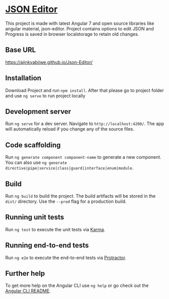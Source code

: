 # [JSON Editor](https://ajinkyabijwe.github.io/Json-Editor/ "JSON Editor")

This project is made with latest Angular 7 and open source libraries like angular material,  json-editor. Project contains options to edit JSON and Progress is saved in browser localstorage to retain old changes.

## Base URL

https://ajinkyabijwe.github.io/Json-Editor/


## Installation

Download Project and run `npm install`. After that please go to project folder and use `ng serve` to run project locally

## Development server

Run `ng serve` for a dev server. Navigate to `http://localhost:4200/`. The app will automatically reload if you change any of the source files.

## Code scaffolding

Run `ng generate component component-name` to generate a new component. You can also use `ng generate directive|pipe|service|class|guard|interface|enum|module`.

## Build

Run `ng build` to build the project. The build artifacts will be stored in the `dist/` directory. Use the `--prod` flag for a production build.

## Running unit tests

Run `ng test` to execute the unit tests via [Karma](https://karma-runner.github.io).

## Running end-to-end tests

Run `ng e2e` to execute the end-to-end tests via [Protractor](http://www.protractortest.org/).

## Further help

To get more help on the Angular CLI use `ng help` or go check out the [Angular CLI README](https://github.com/angular/angular-cli/blob/master/README.md).
